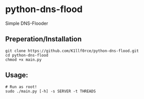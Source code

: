 # python-dns-flood
Simple DNS-Flooder
## Preperation/Installation
```
git clone https://github.com/K1llf0rce/python-dns-flood.git
cd python-dns-flood
chmod +x main.py
```
## Usage:
```
# Run as root!
sudo ./main.py [-h] -s SERVER -t THREADS
```
